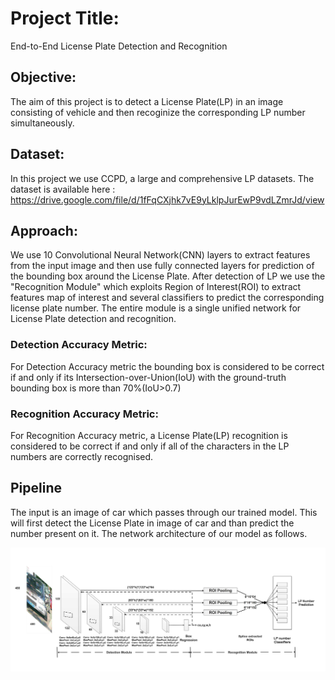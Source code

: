 # Project Title:
End-to-End License Plate Detection and Recognition

## Objective:
The aim of this project is to detect a License Plate(LP) in an image consisting of vehicle and then recoginize the corresponding LP number simultaneously.

## Dataset:
In this project we use CCPD, a large and comprehensive LP datasets. The dataset is available here : https://drive.google.com/file/d/1fFqCXjhk7vE9yLklpJurEwP9vdLZmrJd/view

## Approach:
We use 10 Convolutional Neural Network(CNN) layers to extract features from the input image and then use fully connected layers for prediction of the bounding box around the License Plate. After detection of LP we use the "Recognition Module" which exploits Region of Interest(ROI) to extract features map of interest and several classifiers to predict the corresponding license plate number. The entire module is a single unified network for License Plate detection and recognition.

### Detection Accuracy Metric:
For Detection Accuracy metric the bounding box is considered to be correct if and only if its Intersection-over-Union(IoU) with the ground-truth bounding box is more than 70%(IoU>0.7)

### Recognition Accuracy Metric:
For Recognition Accuracy metric, a License Plate(LP) recognition is considered to be correct if and only if all of the characters in the LP numbers are correctly recognised.



## Pipeline
The input is an image of car which passes through our trained model. This will first detect the License Plate in image of car and than predict the number present on it. The network architecture of our model as follows.

<p align='center'>
  <img src='./Image/model.png' alt='x net'/>
</p>
